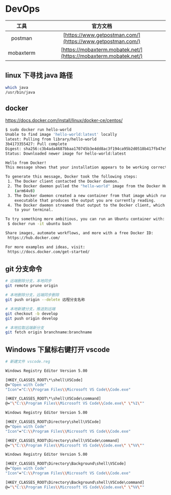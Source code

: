 # DevOps

|   工具    |                             官方文档                             |
| :-------: | :--------------------------------------------------------------: |
|  postman  |    [https://www.getpostman.com/](https://www.getpostman.com/)    |
| mobaxterm | [https://mobaxterm.mobatek.net/](https://mobaxterm.mobatek.net/) |

## linux 下寻找 java 路径

```sh
which java
/usr/bin/java
```

## docker

https://docs.docker.com/install/linux/docker-ce/centos/

```sh
$ sudo docker run hello-world
Unable to find image 'hello-world:latest' locally
latest: Pulling from library/hello-world
3b4173355427: Pull complete
Digest: sha256:c3b4ada4687bbaa170745b3e4dd8ac3f194ca95b2d0518b417fb47e5879d9b5f
Status: Downloaded newer image for hello-world:latest

Hello from Docker!
This message shows that your installation appears to be working correctly.

To generate this message, Docker took the following steps:
 1. The Docker client contacted the Docker daemon.
 2. The Docker daemon pulled the "hello-world" image from the Docker Hub.
    (arm64v8)
 3. The Docker daemon created a new container from that image which runs the
    executable that produces the output you are currently reading.
 4. The Docker daemon streamed that output to the Docker client, which sent it
    to your terminal.

To try something more ambitious, you can run an Ubuntu container with:
 $ docker run -it ubuntu bash

Share images, automate workflows, and more with a free Docker ID:
 https://hub.docker.com/

For more examples and ideas, visit:
 https://docs.docker.com/get-started/
```

## git 分支命令

```sh
# 远端删除分支，本地同步
git remote prune origin

# 本地删除分支，远端同步删除
git push origin --delete 远程分支名称

# 本地新建分支，推送到远端
git checkout -b develop
git push origin develop

# 本地拉取远端新分支
git fetch origin branchname:branchname
```

## Windows 下鼠标右键打开 vscode

```sh
# 新建文件 vscode.reg

Windows Registry Editor Version 5.00

[HKEY_CLASSES_ROOT\*\shell\VSCode]
@="Open with Code"
"Icon"="C:\\Program Files\\Microsoft VS Code\\Code.exe"

[HKEY_CLASSES_ROOT\*\shell\VSCode\command]
@="\"C:\\Program Files\\Microsoft VS Code\\Code.exe\" \"%1\""

Windows Registry Editor Version 5.00

[HKEY_CLASSES_ROOT\Directory\shell\VSCode]
@="Open with Code"
"Icon"="C:\\Program Files\\Microsoft VS Code\\Code.exe"

[HKEY_CLASSES_ROOT\Directory\shell\VSCode\command]
@="\"C:\\Program Files\\Microsoft VS Code\\Code.exe\" \"%V\""

Windows Registry Editor Version 5.00

[HKEY_CLASSES_ROOT\Directory\Background\shell\VSCode]
@="Open with Code"
"Icon"="C:\\Program Files\\Microsoft VS Code\\Code.exe"

[HKEY_CLASSES_ROOT\Directory\Background\shell\VSCode\command]
@="\"C:\\Program Files\\Microsoft VS Code\\Code.exe\" \"%V\""
```
